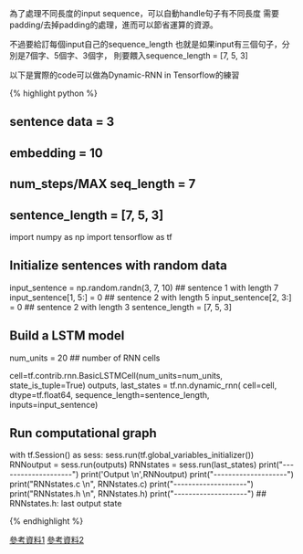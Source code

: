 
為了處理不同長度的input sequence，可以自動handle句子有不同長度
需要padding/去掉padding的處理，進而可以節省運算的資源。

不過要給訂每個input自己的sequence_length
也就是如果input有三個句子，分別是7個字、5個字、3個字，
則要餵入sequence_length = [7, 5, 3]

以下是實際的code可以做為Dynamic-RNN in Tensorflow的練習

{% highlight python %}

## sentence data = 3
## embedding = 10
## num_steps/MAX seq_length = 7
## sentence_length = [7, 5, 3] 

import numpy as np
import tensorflow as tf 

## Initialize sentences with random data
input_sentence = np.random.randn(3, 7, 10)
                           ## sentence 1 with length 7
input_sentence[1, 5:] = 0  ## sentence 2 with length 5
input_sentence[2, 3:] = 0  ## sentence 2 with length 3
sentence_length = [7, 5, 3] 

## Build a LSTM model

num_units = 20 ## number of RNN cells

cell=tf.contrib.rnn.BasicLSTMCell(num_units=num_units, state_is_tuple=True)
outputs, last_states = tf.nn.dynamic_rnn(
    cell=cell,
    dtype=tf.float64,
    sequence_length=sentence_length,
    inputs=input_sentence)

## Run computational graph
with tf.Session() as sess:
    sess.run(tf.global_variables_initializer())
    RNNoutput = sess.run(outputs)
    RNNstates = sess.run(last_states)
    print("--------------------")
    print('Output \n',RNNoutput)
    print("--------------------")
    print("RNNstates.c \n", RNNstates.c)
    print("--------------------")
    print("RNNstates.h \n", RNNstates.h)
    print("--------------------")
    ## RNNstates.h: last output state

{% endhighlight %}

[參考資料1](https://blog.csdn.net/qq_23142123/article/details/78486303)
[參考資料2](https://blog.csdn.net/qq_35203425/article/details/79572514)

